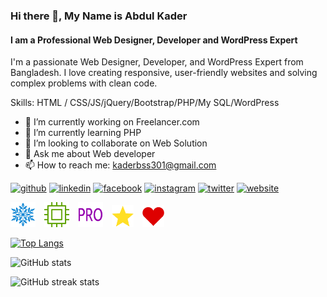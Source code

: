 ### Hi there 👋, My Name is Abdul Kader
#### I am a Professional Web Designer, Developer and WordPress Expert
I'm a passionate Web Designer, Developer, and WordPress Expert from Bangladesh. I love creating responsive, user-friendly websites and solving complex problems with clean code.

Skills: HTML / CSS/JS/jQuery/Bootstrap/PHP/My SQL/WordPress

- 🔭 I’m currently working on Freelancer.com 
- 🌱 I’m currently learning PHP 
- 👯 I’m looking to collaborate on Web Solution 
- 💬 Ask me about Web developer 
- 📫 How to reach me: kaderbss301@gmail.com 


[<img src='https://cdn.jsdelivr.net/npm/simple-icons@3.0.1/icons/github.svg' alt='github' height='40'>](https://github.com/kaderbss)  [<img src='https://cdn.jsdelivr.net/npm/simple-icons@3.0.1/icons/linkedin.svg' alt='linkedin' height='40'>](https://www.linkedin.com/in/kaderbss/)  [<img src='https://cdn.jsdelivr.net/npm/simple-icons@3.0.1/icons/facebook.svg' alt='facebook' height='40'>](https://www.facebook.com/kaderbss)  [<img src='https://cdn.jsdelivr.net/npm/simple-icons@3.0.1/icons/instagram.svg' alt='instagram' height='40'>](https://www.instagram.com/kaderbss/)  [<img src='https://cdn.jsdelivr.net/npm/simple-icons@3.0.1/icons/twitter.svg' alt='twitter' height='40'>](https://twitter.com/kaderbss)  [<img src='https://cdn.jsdelivr.net/npm/simple-icons@3.0.1/icons/icloud.svg' alt='website' height='40'>](https://www.kaderbss.com)  

<a href='https://archiveprogram.github.com/'><img src='https://raw.githubusercontent.com/acervenky/animated-github-badges/master/assets/acbadge.gif' width='40' height='40'></a> <a href='https://docs.github.com/en/developers'><img src='https://raw.githubusercontent.com/acervenky/animated-github-badges/master/assets/devbadge.gif' width='40' height='40'></a> <a href='https://github.com/pricing'><img src='https://raw.githubusercontent.com/acervenky/animated-github-badges/master/assets/pro.gif' width='40' height='40'></a> <a href='https://stars.github.com/'><img src='https://raw.githubusercontent.com/acervenky/animated-github-badges/master/assets/starbadge.gif' width='35' height='35'></a> <a href='https://docs.github.com/en/github/supporting-the-open-source-community-with-github-sponsors'><img src='https://raw.githubusercontent.com/acervenky/animated-github-badges/master/assets/sponsorbadge.gif' width='35' height='35'></a> 

[![Top Langs](https://github-readme-stats.vercel.app/api/top-langs/?username=kaderbss)](https://github.com/anuraghazra/github-readme-stats)

![GitHub stats](https://github-readme-stats.vercel.app/api?username=kaderbss&show_icons=true&count_private=true)  

![GitHub streak stats](https://streak-stats.demolab.com/?user=kaderbss)  

